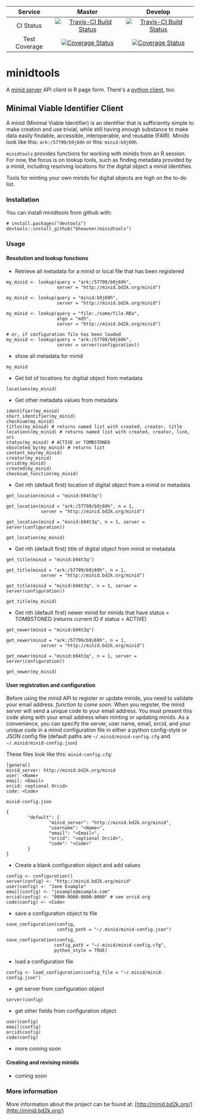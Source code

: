 | **Service** | **Master** | **Develop** |
|:-------------:|:------:|:-------:|
| CI Status | [![Travis-CI Build Status](https://travis-ci.org/bheavner/minidtools.svg?branch=master)](https://travis-ci.org/bheavner/minidtools) | [![Travis-CI Build Status](https://travis-ci.org/bheavner/minidtools.svg?branch=develop)](https://travis-ci.org/bheavner/minidtools) |
| Test Coverage | [![Coverage Status](https://img.shields.io/codecov/c/github/bheavner/minidtools/master.svg)](https://codecov.io/github/bheavner/minidtools?branch=master) | [![Coverage Status](https://img.shields.io/codecov/c/github/bheavner/minidtools/develop.svg)](https://codecov.io/github/bheavner/minidtools?branch=develop) |

# minidtools
A [minid server](https://github.com/ini-bdds/minid-server) API client in R 
page form. There's a [python client](https://github.com/fair-research/minid),
too.

## Minimal Viable Identifier Client

A minid (Minimal Viable Identifier) is an identifier that is sufficiently
simple to make creation and use trivial, while still having enough substance to
make data easily findable, accessible, interoperable, and reusable (FAIR).
Minids look like this: `ark:/57799/b9j69h` or this: `minid:b9j69h`. 

`minidtools` provides functions for working with minids from an R session.
For now, the focus is on lookup tools, such as finding metadata provided by a
minid, including resolving locations for the digital object a minid identifies.

Tools for minting your own minids for digital objects are high on the to-do
list.

### Installation ###

You can install minidtools from github with:

```
# install.packages("devtools") 
devtools::install_github("bheavner/minidtools")
```

### Usage ###

#### Resolution and lookup functions ####
* Retrieve all metadata for a minid or local file that has been registered
```
my_minid <- lookup(query = "ark:/57799/b9j69h", 
                   server = "http://minid.bd2k.org/minid")

my_minid <- lookup(query = "minid:b9j69h",
                   server = "http://minid.bd2k.org/minid")

my_minid <- lookup(query = "file:./some/file.RDa",
                   algo = "md5",
                   server = "http://minid.bd2k.org/minid")

# or, if configuration file has been loaded
my_minid <- lookup(query = "ark:/57799/b9j69h", 
                   server = server(configuration))
```

* show all metadata for minid
```
my_minid
```

* Get list of locations for digitial object from metadata
```
locations(my_minid)
```

* Get other metadata values from metadata
```
identifier(my_minid)
short_identifier(my_minid)
checksum(my_minid)
titles(my_minid) # returns named list with created, creator, title
locations(my_minid) # returns named list with created, creator, link, uri
status(my_minid) # ACTIVE or TOMBSTONED
obsoleted_by(my_minid) # returns list
content_key(my_minid)
creator(my_minid)
orcid(my_minid)
created(my_minid)
checksum_function(my_minid)
```

* Get nth (default first) location of digital object from a minid or metadata
```
get_location(minid = "minid:b94t3q")

get_location(minid = "ark:/57799/b9j69h", n = 1, 
             server = "http://minid.bd2k.org/minid")

get_location(minid = "minid:b94t3q", n = 1, server = server(configuration))

get_location(my_minid)
```

* Get nth (default first) title of digital object from minid or metadata
```
get_title(minid = "minid:b94t3q")

get_title(minid = "ark:/57799/b9j69h", n = 1, 
             server = "http://minid.bd2k.org/minid")

get_title(minid = "minid:b94t3q", n = 1, server = server(configuration))

get_title(my_minid)
```

* Get nth (default first) newer minid for minids that have status = TOMBSTONED 
(returns current ID if status = ACTIVE)
```
get_newer(minid = "minid:b94t3q")

get_newer(minid = "ark:/57799/b9j69h", n = 1, 
             server = "http://minid.bd2k.org/minid")

get_newer(minid = "minid:b94t3q", n = 1, server = server(configuration))

get_newer(my_minid)
```

#### User registration and configuration ####
Before using the minid API to register or update minids, you need to validate
your email address. *function to come soon*. When you register, the minid
server will send a unique code to your email address. You must present this code
along with your email address when minting or updating minids.
As a convenience, you can specify the server, user name, email, orcid, and your
unique code in a minid configuration file in either a python config-style or
JSON config file (default paths are `~/.minid/minid-config.cfg` and 
`~/.minid/minid-config.json`)

These files look like this:
`minid-config.cfg`:
```
[general]
minid_server: http://minid.bd2k.org/minid
user: <Name>
email: <Email>
orcid: <optional Orcid>
code: <Code>
```

`minid-config.json`
```
{
        "default": {
                "minid_server": "http://minid.bd2k.org/minid",
                "username": "<Name>",
                "email": "<Email>",
                "orcid": "<optional Orcid>",
                "code": "<Code>"
        }
}
```

* Create a blank configuration object and add values
```
config <- configuration()
server(config) <- "http://minid.bd2k.org/minid"
user(config) <- "Jane Example"
email(config) <- "jexample@example.com"
orcid(config) <- "0000-0000-0000-0000" # see orcid.org
code(config) <- <Code>
```

* save a configuration object to file
```
save_configuration(config, 
                   config_path = "~/.minid/minid-config.json")
                   
save_configuration(config,
                  config_path = "~/.minid/minid-config.cfg",
                  python_style = TRUE)
```

* load a configuration file
```
config <- load_configuration(config_file = "~/.minid/minid-config.json")
```

* get server from configuration object
```
server(config)
```

* get other fields from configuration object
```
user(config)
email(config)
orcid(config)
code(config)
```

* more coming soon

#### Creating and revising minids ####
* coming soon

### More information ###
More information about the project can be found at: 
[http://minid.bd2k.org/](http://minid.bd2k.org/)